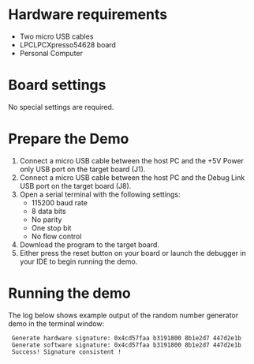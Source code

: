 Hardware requirements
=====================
- Two micro USB cables
- LPCLPCXpresso54628 board
- Personal Computer

Board settings
============
No special settings are required.

Prepare the Demo
===============
1.  Connect a micro USB cable between the host PC and the +5V Power only USB port on the target board (J1).
2.  Connect a micro USB cable between the host PC and the Debug Link USB port on the target board (J8).
3.  Open a serial terminal with the following settings:
    - 115200 baud rate
    - 8 data bits
    - No parity
    - One stop bit
    - No flow control
4.  Download the program to the target board.
5.  Either press the reset button on your board or launch the debugger in your IDE to begin running the demo.

Running the demo
================
The log below shows example output of the random number generator demo in the terminal window:
~~~~~~~~~~~~~~~~~~~~~~~~~~~~~~~~~~~
 Generate hardware signature: 0x4cd57faa b3191800 8b1e2d7 447d2e1b
 Generate software signature: 0x4cd57faa b3191800 8b1e2d7 447d2e1b
 Success! Signature consistent !
~~~~~~~~~~~~~~~~~~~~~~~~~~~~~~~~~~~